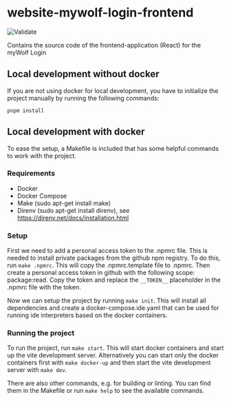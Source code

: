 # website-mywolf-login-frontend

![Validate](https://github.com/wolf-gmbh/website-mywolf-login-frontend/actions/workflows/validate.yaml/badge.svg?branch=main)

Contains the source code of the frontend-application (React) for the myWolf Login

## Local development without docker

If you are not using docker for local development, you have to initialize the project manually by running the following commands:

```shell
pnpm install
```

## Local development with docker

To ease the setup, a Makefile is included that has some helpful commands to work with the project.

### Requirements

- Docker
- Docker Compose
- Make (sudo apt-get install make)
- Direnv (sudo apt-get install direnv), see https://direnv.net/docs/installation.html

### Setup

First we need to add a personal access token to the .npmrc file. This is needed to install private packages from the
github npm registry. To do this, run `make .npmrc`. This will copy the .npmrc.template file to .npmrc. Then
create a personal access token in github with the following scope: package:read. Copy the token and
replace the `__TOKEN__` placeholder in the .npmrc file with the token.

Now we can setup the project by running `make init`. This will install all dependencies and create a
docker-compose.ide.yaml that can be used for running ide interpreters based on the docker containers.

### Running the project

To run the project, run `make start`. This will start docker containers and start up the vite development server.
Alternatively you can start only the docker containers first with `make docker-up` and then start the vite development
server with `make dev`.

There are also other commands, e.g. for building or linting. You can find them in the Makefile or run `make help` to
see the available commands.

